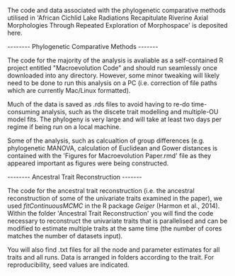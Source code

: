 The code and data associated with the phylogenetic comparative methods utilised in 'African Cichlid Lake Radiations Recapitulate Riverine Axial Morphologies Through Repeated Exploration of Morphospace' is deposited here. 

-------- Phylogenetic Comparative Methods -------

The code for the majority of the analysis is avaliable as a self-contained R project entitled "Macroevolution Code" and should run seamlessly once downloaded into any directory. However, some minor tweaking will likely need to be done to run this analysis on a PC (i.e. correction of file paths which are currently Mac/Linux formatted).

Much of the data is saved as .rds files to avoid having to re-do time-consuming analysis, such as the discete trait modelling and multiple-OU model fits. The phylogeny is very large and will take at least two days per regime if being run on a local machine.

Some of the analysis, such as calcualtion of group differences (e.g. phylogenetic MANOVA, calculation of Euclidean and Gower distances is contained with the 'Figures for Macroevolution Paper.rmd' file as they appeared important as figures were being constructed. 

-------- Ancestral Trait Reconstruction -------

The code for the ancestral trait reconstruction (i.e. the ancestral reconstruction of some of the univariate traits examined in the paper), we used _fitContinuousMCMC_ in the R package _Geiger_ (Harmon et al., 2014). Within the folder 'Ancestral Trait Reconstruction' you will find the code necessary to reconstruct the univariate traits that is parallelised and can be modified to estimate multiple traits at the same time (the number of cores matches the number of datasets input). 

You will also find .txt files for all the node and parameter estimates for all traits and all runs. Data is arranged in folders according to the trait. For reproducibility, seed values are indicated. 



